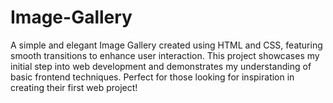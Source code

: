 # Image-Gallery
A simple and elegant Image Gallery created using HTML and CSS, featuring smooth transitions to enhance user interaction. This project showcases my initial step into web development and demonstrates my understanding of basic frontend techniques. Perfect for those looking for inspiration in creating their first web project!
